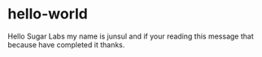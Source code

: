 # hello-world

Hello Sugar Labs my name is junsul and if your reading this message that because have completed it thanks.
 
